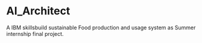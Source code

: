 # AI_Architect
A IBM skillsbuild sustainable Food production and usage system as Summer internship final project.
